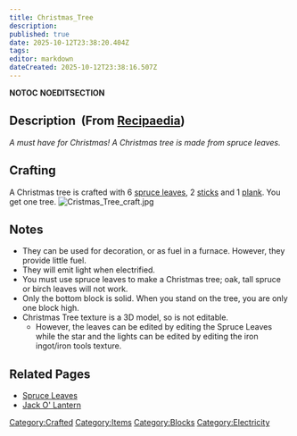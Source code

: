 ```yaml
---
title: Christmas_Tree
description: 
published: true
date: 2025-10-12T23:38:20.404Z
tags: 
editor: markdown
dateCreated: 2025-10-12T23:38:16.507Z
---
```


__NOTOC__ __NOEDITSECTION__

## Description  (From [Recipaedia](Recipaedia "wikilink"))

*A must have for Christmas\! A Christmas tree is made from spruce
leaves.*

## Crafting

A Christmas tree is crafted with 6 [spruce
leaves](spruce_Leaves "wikilink"), 2 [sticks](stick "wikilink") and 1
[plank](planks "wikilink"). You get one tree.
![Cristmas_Tree_craft.jpg](Cristmas_Tree_craft.jpg
"Cristmas_Tree_craft.jpg")

## Notes

  - They can be used for decoration, or as fuel in a furnace. However,
    they provide little fuel.
  - They will emit light when electrified.
  - You must use spruce leaves to make a Christmas tree; oak, tall
    spruce or birch leaves will not work.
  - Only the bottom block is solid. When you stand on the tree, you are
    only one block high. 
  - Christmas Tree texture is a 3D model, so is not editable. 
      - However, the leaves can be edited by editing the Spruce Leaves
        while the star and the lights can be edited by editing the iron
        ingot/iron tools texture.  

## Related Pages

  - [Spruce Leaves](Recipaedia/Plants/Spruce_Leaves.md "wikilink")
  - [Jack O' Lantern](Jack_O'_Lantern "wikilink")

[Category:Crafted](Category:Crafted "wikilink")
[Category:Items](Category:Items "wikilink")
[Category:Blocks](Category:Blocks "wikilink")
[Category:Electricity](Category:Electricity "wikilink")